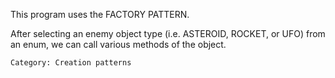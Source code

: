 This program uses the FACTORY PATTERN.

After selecting an enemy object type (i.e. ASTEROID, ROCKET, or UFO) from an enum, we can call various methods of the object.

```
Category: Creation patterns
```
